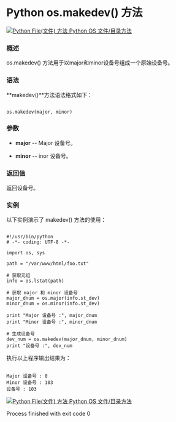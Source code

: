 Python os.makedev() 方法
======================

 [![Python File(文件) 方法](../images/up.gif)
 Python OS 文件/目录方法](os-file-methods.html)


  ### 概述

 os.makedev() 方法用于以major和minor设备号组成一个原始设备号。

 ### 语法

 **makedev()**方法语法格式如下：

 
```

os.makedev(major, minor)

```

 ### 参数

  * **major** -- Major 设备号。


 * **minor** -- inor 设备号。


  ### 返回值

 返回设备号。

 ### 实例

 以下实例演示了 makedev() 方法的使用：

 
```

#!/usr/bin/python
# -*- coding: UTF-8 -*-

import os, sys

path = "/var/www/html/foo.txt"

# 获取元组
info = os.lstat(path)

# 获取 major 和 minor 设备号
major_dnum = os.major(info.st_dev)
minor_dnum = os.minor(info.st_dev)

print "Major 设备号 :", major_dnum
print "Minor 设备号 :", minor_dnum

# 生成设备号
dev_num = os.makedev(major_dnum, minor_dnum)
print "设备号 :", dev_num

```

 执行以上程序输出结果为：

 
```

Major 设备号 : 0
Minor 设备号 : 103
设备号 : 103

```

 [![Python File(文件) 方法](../images/up.gif)
 Python OS 文件/目录方法](os-file-methods.html)

Process finished with exit code 0
